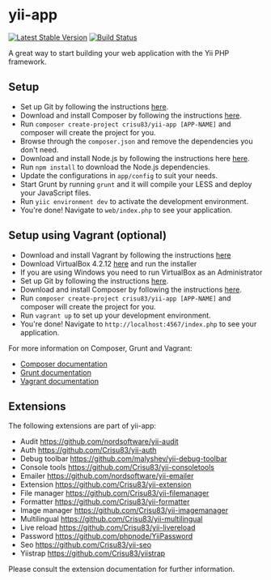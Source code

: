 yii-app
=======

[![Latest Stable Version](https://poser.pugx.org/crisu83/yii-app/v/stable.png)](https://packagist.org/packages/crisu83/yii-app)
[![Build Status](https://travis-ci.org/Crisu83/yii-app.png)](https://travis-ci.org/Crisu83/yii-app)

A great way to start building your web application with the Yii PHP framework.

## Setup

 * Set up Git by following the instructions [here](https://help.github.com/articles/set-up-git).
 * Download and install Composer by following the instructions [here](http://getcomposer.org/download/).
 * Run `composer create-project crisu83/yii-app [APP-NAME]` and composer will create the project for you.
 * Browse through the `composer.json` and remove the dependencies you don't need.
 * Download and install Node.js by following the instructions here [here](https://github.com/joyent/node/wiki/Installing-Node.js-via-package-manager).
 * Run `npm install` to download the Node.js dependencies.
 * Update the configurations in `app/config` to suit your needs.
 * Start Grunt by running `grunt` and it will compile your LESS and deploy your JavaScript files.
 * Run `yiic environment dev` to activate the development environment.
 * You're done! Navigate to `web/index.php` to see your application.

## Setup using Vagrant (optional)

 * Download and install Vagrant by following the instructions [here](http://downloads.vagrantup.com/)
 * Download VirtualBox 4.2.12 [here](http://download.virtualbox.org/virtualbox/4.2.12/) and run the installer
 * If you are using Windows you need to run VirtualBox as an Administrator
 * Set up Git by following the instructions [here](https://help.github.com/articles/set-up-git).
 * Download and install Composer by following the instructions [here](http://getcomposer.org/download/).
 * Run `composer create-project crisu83/yii-app [APP-NAME]` and composer will create the project for you.
 * Run `vagrant up` to set up your development environment.
 * You're done! Navigate to `http://localhost:4567/index.php` to see your application.


For more information on Composer, Grunt and Vagrant:

* [Composer documentation](http://getcomposer.org/doc/)
* [Grunt documentation](http://gruntjs.com/getting-started)
* [Vagrant documentation](http://docs.vagrantup.com/v2/)

## Extensions

The following extensions are part of yii-app:

 * Audit https://github.com/nordsoftware/yii-audit
 * Auth https://github.com/Crisu83/yii-auth
 * Debug toolbar https://github.com/malyshev/yii-debug-toolbar
 * Console tools https://github.com/Crisu83/yii-consoletools
 * Emailer https://github.com/nordsoftware/yii-emailer
 * Extension https://github.com/Crisu83/yii-extension
 * File manager https://github.com/Crisu83/yii-filemanager
 * Formatter https://github.com/Crisu83/yii-formatter
 * Image manager https://github.com/Crisu83/yii-imagemanager
 * Multilingual https://github.com/Crisu83/yii-multilingual
 * Live reload https://github.com/Crisu83/yii-livereload
 * Password https://github.com/phpnode/YiiPassword
 * Seo https://github.com/Crisu83/yii-seo
 * Yiistrap https://github.com/Crisu83/yiistrap

Please consult the extension documentation for further information.
